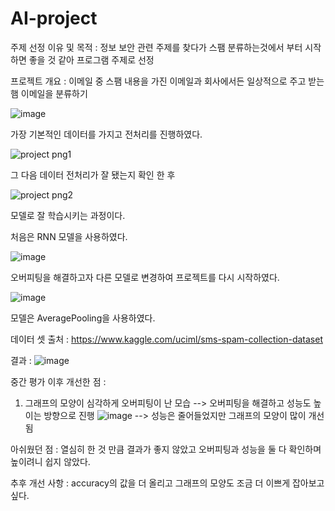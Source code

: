 # AI-project

주제 선정 이유 및 목적 : 정보 보안 관련 주제를 찾다가 스팸 분류하는것에서 부터 시작하면 좋을 것 같아 프로그램 주제로 선정


프로젝트 개요 : 이메일 중 스팸 내용을 가진 이메일과 회사에서든 일상적으로 주고 받는 햄 이메일을 분류하기

![image](https://github.com/albbano0722/AI-project/assets/144203755/8d985040-56a1-4fbe-9245-469e91570860)

가장 기본적인 데이터를 가지고 전처리를 진행하였다. 

![project png1](https://github.com/albbano0722/AI-project/assets/144203755/99dbd7c2-e1b0-479c-8793-51f7b10a4a81)


그 다음 데이터 전처리가 잘 됐는지 확인 한 후

![project png2](https://github.com/albbano0722/AI-project/assets/144203755/ad272635-3482-4290-8729-1c44a6b98596)

모델로 잘 학습시키는 과정이다.

처음은 RNN 모델을 사용하였다.

![image](https://github.com/albbano0722/AI-project/assets/144203755/e75e4a65-1836-48e5-b1d3-fed0e6553c8c)

오버피팅을 해결하고자 다른 모델로 변경하여 프로젝트를 다시 시작하였다.

![image](https://github.com/albbano0722/AI-project/assets/144203755/0357ab38-7108-412a-8b4c-c8a8428c09f8)

모델은 AveragePooling을 사용하였다.




데이터 셋 출처 : https://www.kaggle.com/uciml/sms-spam-collection-dataset


결과 : ![image](https://github.com/albbano0722/AI-project/assets/144203755/d61bae7f-6c84-46ed-b426-7f9debce4999)


중간 평가 이후 개선한 점 :
1. 그래프의 모양이 심각하게 오버피팅이 난 모습
   --> 오버피팅을 해결하고 성능도 높이는 방향으로 진행
![image](https://github.com/albbano0722/AI-project/assets/144203755/3fe4bb5c-446d-4503-a664-2adb4138ac95)
   --> 성능은 줄어들었지만 그래프의 모양이 많이 개선 됨

아쉬웠던 점 : 열심히 한 것 만큼 결과가 좋지 않았고
오버피팅과 성능을 둘 다 확인하며 높이려니 쉽지 않았다.



추후 개선 사항 : accuracy의 값을 더 올리고 그래프의 모양도 조금 더 이쁘게 잡아보고 싶다.


